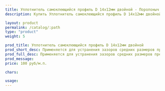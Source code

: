 ```yaml
---
title: Уплотнитель самоклеющийся профиль D 14х12мм двойной - Поролоныч
description: Купить Уплотнитель самоклеющийся профиль D 14х12мм двойной в розницу с доставкой по Москве.

layout: product
permalink: /catalog/:path
type: "product"
weight: 5

prod_title: Уплотнитель самоклеющийся профиль D 14х12мм двойной
prod_short_desc: Применяется для устранения зазоров средних размеров преимущественно на металлических дверях.
prod_full_desc: Применяется для устранения зазоров средних размеров преимущественно на металлических дверях.
prod_message:
price: 100 руб/м.п.

chars:

usage:
---
```


